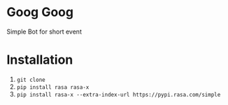 # Goog Goog
Simple Bot for short event

# Installation
1. `git clone`
1. `pip install rasa rasa-x`
1. `pip install rasa-x --extra-index-url https://pypi.rasa.com/simple`